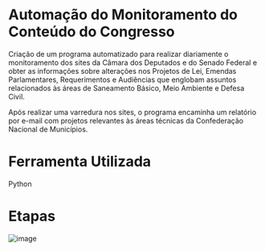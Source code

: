 # Automação do Monitoramento do Conteúdo do Congresso
Criação de um programa automatizado para realizar diariamente o monitoramento dos sites da Câmara dos Deputados e do Senado Federal e obter as informações sobre alterações nos Projetos de Lei, Emendas Parlamentares, Requerimentos e Audiências que englobam assuntos relacionados às áreas de Saneamento Básico, Meio Ambiente e Defesa Civil. 

Após realizar uma varredura nos sites, o programa encaminha um relatório por e-mail com projetos relevantes às áreas técnicas da Confederação Nacional de Municípios. 

# Ferramenta Utilizada 
Python 

# Etapas

![image](https://github.com/user-attachments/assets/0e08de92-a409-4ac9-8ff0-150edd0ec4f1)


